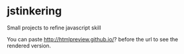 # jstinkering
Small projects to refine javascript skill

You can paste http://htmlpreview.github.io/? before the url to see the rendered version.

